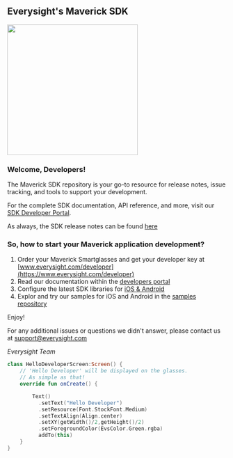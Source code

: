 ## Everysight's Maverick SDK

<img src="https://everysight.github.io/maverick_docs/assets/index-maverick2.jpg" width="300">

### Welcome, Developers!  

The Maverick SDK repository is your go-to resource for release notes, issue tracking, and tools to support your development.  

For the complete SDK documentation, API reference, and more, visit our [SDK Developer Portal](https://everysight.github.io/maverick_docs/).

As always, the SDK release notes can be found [here](./libraries/docs/README.md)

### So, how to start your Maverick application development?

1. Order your Maverick Smartglasses and get your developer key at [www.everysight.com/developer](https://www.everysight.com/developer)
2. Read our documentation within the [developers portal](https://everysight.github.io/maverick_docs/)
3. Configure the latest SDK libraries for [iOS & Android](https://everysight.github.io/maverick_docs/libraries-api/overview/)
4. Explor and try our samples for iOS and Android in the [samples repository](https://github.com/everysight-maverick/samples)


Enjoy!

For any additional issues or questions we didn't answer, please contact us at support@everysight.com

_Everysight Team_

``` kotlin 
class HelloDeveloperScreen:Screen() {
    // 'Hello Developer' will be displayed on the glasses.
    // As simple as that!
    override fun onCreate() {

        Text()
          .setText("Hello Developer")
          .setResource(Font.StockFont.Medium)
          .setTextAlign(Align.center)
          .setXY(getWidth()/2,getHeight()/2)
          .setForegroundColor(EvsColor.Green.rgba)
          addTo(this)
    }
}
```
